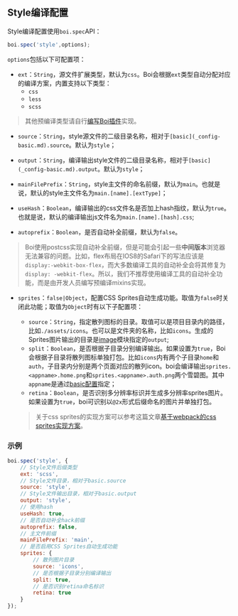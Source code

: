 ## Style编译配置

Style编译配置使用`boi.spec`API：

```JavaScript
boi.spec('style',options);
```

`options`包括以下可配置项：

* `ext`：`String`，源文件扩展类型，默认为`css`。Boi会根据`ext`类型自动分配对应的编译方案，内置支持以下类型：
  * `css`
  * `less`
  * `scss`
> 其他预编译类型请自行[编写Boi插件](_advance-plugin.md)实现。

* `source`：`String`，style源文件的二级目录名称，相对于`[basic](_config-basic.md).source`。默认为`style`；

* `output`：`String`，编译输出style文件的二级目录名称，相对于`[basic](_config-basic.md).output`。默认为`style`；

* `mainFilePrefix`：`String`，style主文件的命名前缀，默认为`main`。也就是说，默认的style主文件名为`main.[name].[extType]`；

* `useHash`：`Boolean`，编译输出的css文件名是否加上hash指纹，默认为`true`。也就是说，默认的编译输出js文件名为`main.[name].[hash].css`;

* `autoprefix`：`Boolean`，是否自动补全前缀，默认为`false`。
> Boi使用postcss实现自动补全前缀，但是可能会引起一些**中间版本**浏览器无法兼容的问题。比如，flex布局在IOS8的Safari下的写法应该是`display:-webkit-box-flex`，而大多数编译工具的自动补全会将其修复为`display: -webkit-flex`。所以，我们不推荐使用编译工具的自动补全功能，而是由开发人员编写预编译mixins实现。

* `sprites`：`false|Object`，配置CSS Sprites自动生成功能。取值为`false`时关闭此功能；取值为`Object`时有以下子配置项：
  * `source`：`String`，指定散列图标的目录。取值可以是项目目录内的路径，比如`./assets/icons`。也可以是文件夹的名称，比如`icons`。生成的Sprites图片输出的目录是[image](_config-image.md)模块指定的`output`;
  * `split`：`Boolean`，是否根据子目录分别编译输出。如果设置为`true`，Boi会根据子目录将散列图标单独打包。比如`icons`内有两个子目录`home`和`auth`，子目录内分别是两个页面对应的散列icon。boi会编译输出`sprites.<appname>.home.png`和`sprites.<appname>.auth.png`两个雪碧图。其中`appname`是通过[basic配置](_config-basic.md)指定；
  * `retina`：`Boolean`，是否识别多分辨率标识并生成多分辨率sprites图片。如果设置为`true`，boi可识别以`@2x`形式后缀命名的图片并单独打包。

  > 关于css sprites的实现方案可以参考这篇文章[基于webpack的css sprites实现方案](http://www.caiziguoguo.com/cj21j94e5000uwj0hlbvlisk6/)。

### 示例
```JavaScript
boi.spec('style', {
    // Style文件后缀类型
    ext: 'scss',
    // Style文件目录，相对于basic.source
    source: 'style',
    // Style文件输出目录，相对于basic.output
    output: 'style',
    // 使用hash
    useHash: true,
    // 是否自动补全hack前缀
    autoprefix: false,
    // 主文件前缀
    mainFilePrefix: 'main',
    // 是否启用CSS Sprites自动生成功能
    sprites: {
        // 散列图片目录
        source: 'icons',
        // 是否根据子目录分别编译输出
        split: true,
        // 是否识别retina命名标识
        retina: true
    }
});
```
